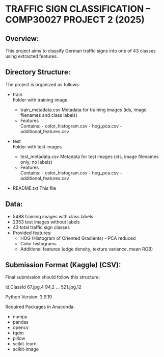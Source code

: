 TRAFFIC SIGN CLASSIFICATION – COMP30027 PROJECT 2 (2025)
=========================================================

Overview:
---------
This project aims to classify German traffic signs into one of 43 classes using extracted features. 


Directory Structure:
--------------------
The project is organized as follows:



- train\
    Folder with training image
	- train_metadata.csv
    		Metadata for training images (ids, image filenames and class labels)
	- Features\
    		Contains:
      		- color_histogram.csv
      		- hog_pca.csv
      		- additional_features.csv


- test\
    Folder with test images 
	- test_metadata.csv
    		Metadata for test images (ids, image filenames only, no labels)
	- Features\
    		Contains:
      		- color_histogram.csv
      		- hog_pca.csv
      		- additional_features.csv

- README.txt
    This file

Data:
-----
- 5488 training images with class labels
- 2353 test images without labels
- 43 total traffic sign classes
- Provided features:
    * HOG (Histogram of Oriented Gradients) - PCA reduced
    * Color histograms
    * Additional features (edge density, texture variance, mean RGB)


Submission Format (Kaggle) (CSV):
------------------------
Final submission should follow this structure:

Id,ClassId
67.jpg,4
94,2
...
521.jpg,12


Python Version:
3.9.19

Required Packages in Anaconda:
- numpy
- pandas
- opencv
- tqdm
- pillow
- scikit-learn
- scikit-image
